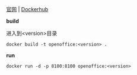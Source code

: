 [官网](http://www.openoffice.org/) |
[Dockerhub](https://hub.docker.com/r/rolesle/openoffice)

**build**

进入到\<version>目录

`docker build -t openoffice:<version> .`

**run**

`docker run -d -p 8100:8100 openoffice:<version>`